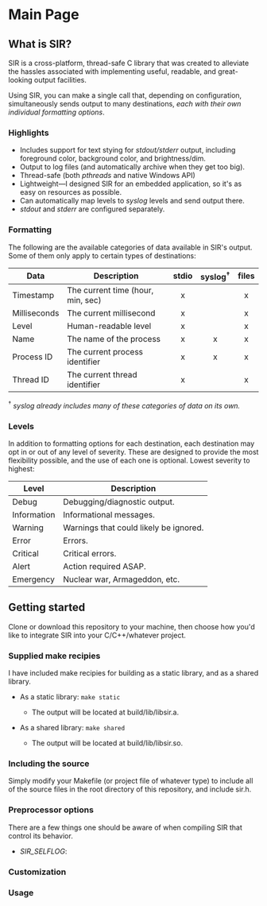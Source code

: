 # Main Page

## What is SIR?
SIR is a cross-platform, thread-safe C library that was created to alleviate the hassles associated with implementing useful, readable, and great-looking output facilities.

Using SIR, you can make a single call that, depending on configuration, simultaneously sends output to many destinations, _each with their own individual formatting options_.

### Highlights

- Includes support for text stying for _stdout/stderr_ output, including foreground color, background color, and brightness/dim.
- Output to log files (and automatically archive when they get too big).
- Thread-safe (both _pthreads_ and native Windows API)
- Lightweight&mdash;I designed SIR for an embedded application, so it's as easy on resources as possible.
- Can automatically map levels to _syslog_ levels and send output there.
- _stdout_ and _stderr_ are configured separately.

### Formatting
The following are the available categories of data available in SIR's output. Some of them only apply to certain types of destinations:

Data             |  Description                      | stdio | syslog<sup>†</sup> | files
---------------- | --------------------------------  | :---: | :-----:            | :----:
Timestamp        | The current time (hour, min, sec) | x     |                    | x
Milliseconds     | The current millisecond           | x     |                    | x
Level            | Human-readable level              | x     |                    | x
Name             | The name of the process           | x     | x                  | x
Process ID       | The current process identifier    | x     | x                  | x
Thread ID        | The current thread identifier     | x     |                    | x

<sup>†</sup> _syslog already includes many of these categories of data on its own._

### Levels
In addition to formatting options for each destination, each destination may opt in or out of any level of severity. These are designed to provide the most flexibility possible, and the use of each one is optional. Lowest severity to highest:

Level       | Description                           
----------- | --------------------------------------
Debug       | Debugging/diagnostic output.
Information | Informational messages.
Warning     | Warnings that could likely be ignored.
Error       | Errors.                                 
Critical    | Critical errors.
Alert       | Action required ASAP.
Emergency   | Nuclear war, Armageddon, etc.

## Getting started
Clone or download this repository to your machine, then choose how you'd like to integrate SIR into your C/C++/whatever project.

### Supplied make recipies
I have included make recipies for building as a static library, and as a shared library.

- As a static library: `make static`
  + The output will be located at build/lib/libsir.a.

- As a shared library: `make shared`
  + The output will be located at build/lib/libsir.so.

### Including the source
Simply modify your Makefile (or project file of whatever type) to include all of the source files in the root directory of this repository, and include sir.h.

### Preprocessor options
There are a few things one should be aware of when compiling SIR that control its behavior.

- _SIR\_SELFLOG_: 

### Customization

### Usage

